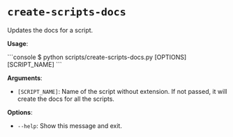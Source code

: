 # `create-scripts-docs`

Updates the docs for a script.

**Usage**:

<div class="termy">
```console
$ python scripts/create-scripts-docs.py [OPTIONS] [SCRIPT_NAME]
```
</div>

**Arguments**:

* `[SCRIPT_NAME]`: Name of the script without extension. If not passed, it will create the docs for all the scripts.

**Options**:

* `--help`: Show this message and exit.
